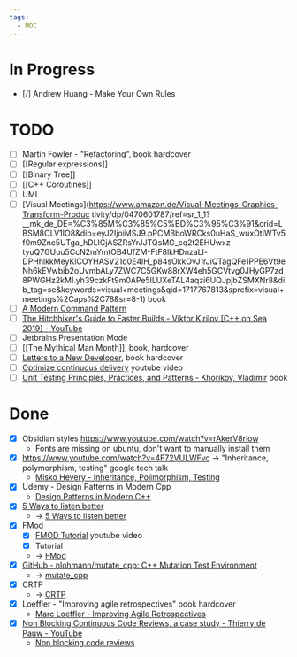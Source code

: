 ```yaml
---
tags:
  - MOC
---
```

# In Progress

- [/] Andrew Huang - Make Your Own Rules

# TODO

- [ ] Martin Fowler - "Refactoring", book hardcover
- [ ] [[Regular expressions]]
- [ ] [[Binary Tree]]
- [ ] [[C++ Coroutines]]
- [ ] UML
- [ ] [Visual Meetings](<https://www.amazon.de/Visual-Meetings-Graphics-Transform-Produc> tivity/dp/0470601787/ref=sr_1_1?__mk_de_DE=%C3%85M%C3%85%C5%BD%C3%95%C3%91&crid=LBSM8OLV1IO8&dib=eyJ2IjoiMSJ9.pPCMBboWRCks0uHaS_wuxOtIWTv5f0m9Znc5UTga_hDLICjASZRsYrJJTQsMG_cq2t2EHUwxz-tyuQ7GUuu5CcN2mYmtOB4UfZM-FtF8lkHDnzaLl-DPHhlkkMeyKlCOYHASV21d0E4lH_p84sOkkOvJ1rJiQTagQFe1PPE6Vt9eNh6kEVwbib2oUvmbALy7ZWC7C5GKw88rXW4eh5GCVtvg0JHyGP7zd8PWGHz2kMI.yh39czkFt9m0APe5lLUXeTAL4aqzi6UQJpjbZSMXNr8&dib_tag=se&keywords=visual+meetings&qid=1717767813&sprefix=visual+meetings%2Caps%2C78&sr=8-1) book
- [ ] [A Modern Command Pattern](https://trussel.ch/cpp/design%20patterns/2020/10/18/command-pattern.html)
- [ ] [The Hitchhiker's Guide to Faster Builds - Viktor Kirilov \[C++ on Sea 2019\] - YouTube](https://www.youtube.com/watch?v=anbOy47fBYI)
- [ ] Jetbrains Presentation Mode
- [ ] [[The Mythical Man Month]], book, hardcover
- [ ] [Letters to a New Developer](https://www.amazon.de/Letters-New-Developer-Starting-Development-ebook/dp/B08FD7DG94), book hardcover
- [ ] [Optimize continuous delivery](https://www.youtube.com/watch?v=gDgAVqkFYWs) youtube video
- [ ] [Unit Testing Principles, Practices, and Patterns - Khorikov, Vladimir](https://www.amazon.de/Unit-Testing-Principles-Practices-Patterns-ebook/dp/B09782L692) book

# Done

- [x] Obsidian styles <https://www.youtube.com/watch?v=rAkerV8rlow>
	- Fonts are missing on ubuntu, don't want to manually install them
- [x] <https://www.youtube.com/watch?v=4F72VULWFvc> -> "Inheritance, polymorphism, testing" google tech talk
	- [Misko Hevery - Inheritance, Polimorphism, Testing](obsidian://open?vault=obsidian_notes&file=Learnings%2FConferences%20and%20Talks%2FTalks%2FMisko%20Hevery%20-%20Inheritance%2C%20Polimorphism%2C%20Testing)
- [x] Udemy - Design Patterns in Modern Cpp
	- [Design Patterns in Modern C++](obsidian://open?vault=obsidian_notes&file=Learnings%2FConferences%20and%20Talks%2FTalks%2FDesign%20Patterns%20in%20modern%20cpp%2FDesign%20Patterns%20in%20modern%20cpp)
- [x] [5 Ways to listen better](https://www.youtube.com/watch?v=cSohjlYQI2A&pp=ygUoanVsaWFuIHRyZWFzdXJlIDUgd2F5cyB0byBsaXN0ZW4gYmV0dGVyIA%3D%3D)
	- -> [5 Ways to listen better](obsidian://open?vault=obsidian_notes&file=Learnings%2FTalks%2FJulian%20Treasure%20-%205%20Ways%20to%20listen%20better)
- [x] FMod
	- [x] [FMOD Tutorial](https://www.youtube.com/watch?v=7A1HMOsD2eU) youtube video
	- [x] Tutorial
	- -> [FMod](obsidian://open?vault=obsidian_notes&file=tools%2FFMod%2FFMod)
- [x] [GitHub - nlohmann/mutate\_cpp: C++ Mutation Test Environment](https://github.com/nlohmann/mutate_cpp)
	- -> [mutate_cpp](obsidian://open?vault=obsidian_notes&file=tools%2Fc%2B%2B%2Fmutate_cpp)
- [x] CRTP
	- -> [CRTP](obsidian://open?vault=obsidian_notes&file=tools%2Fcpp%20tools%2Fcpp%20template%20trickery%2FCRTP)
- [x] Loeffler - "Improving agile retrospectives" book hardcover
	- [Marc Loeffler - Improving Agile Retrospectives](obsidian://open?vault=obsidian_notes&file=Learnings%2Fbooks%2FMarc%20Loeffler%20-%20Improving%20Agile%20Retrospectives)
- [x] [Non Blocking Continuous Code Reviews, a case study - Thierry de Pauw - YouTube](https://www.youtube.com/watch?v=uzUPdQVdwp0)
	- [Non blocking code reviews](obsidian://open?vault=obsidian_notes&file=Talks%2FThierry%20de%20Pauw%20-%20Non%20Blocking%20Continuous%20Code%20Reviews)

